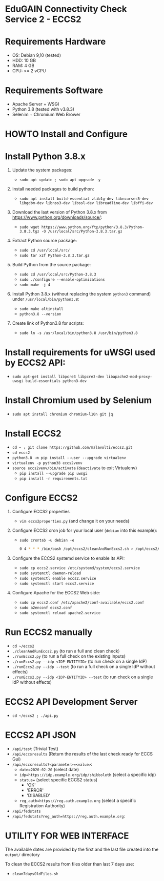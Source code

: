 # EduGAIN Connectivity Check Service 2 - ECCS2

# Requirements Hardware

* OS: Debian 9,10 (tested)
* HDD: 10 GB
* RAM: 4 GB
* CPU: >= 2 vCPU

# Requirements Software

* Apache Server + WSGI
* Python 3.8 (tested with v3.8.3)
* Selenim + Chromium Web Brower

# HOWTO Install and Configure

# Install Python 3.8.x

1. Update the system packages:
   * `sudo apt update ; sudo apt upgrade -y`

2. Install needed packages to build python:
   * `sudo apt install build-essential zlib1g-dev libncurses5-dev libgdbm-dev libnss3-dev libssl-dev libreadline-dev libffi-dev`

3. Download the last version of Python 3.8.x from https://www.python.org/downloads/source/:
   * `sudo wget https://www.python.org/ftp/python/3.8.3/Python-3.8.3.tgz -O /usr/local/src/Python-3.8.3.tar.gz`

4. Extract Python source package:
   * `sudo cd /usr/local/src/`
   * `sudo tar xzf Python-3.8.3.tar.gz`

5. Build Python from the source package:
   * `sudo cd /usr/local/src/Python-3.8.3`
   * `sudo ./configure --enable-optimizations`
   * `sudo make -j 4`

6. Install Python 3.8.x (without replacing the system `python3` command) under `/usr/local/bin/python3.8`:
   * `sudo make altinstall`
   * `python3.8 --version`

7. Create link of Python3.8 for scripts:
   * `sudo ln -s /usr/local/bin/python3.8 /usr/bin/python3.8`


# Install requirements for uWSGI used by ECCS2 API:

* `sudo apt-get install libpcre3 libpcre3-dev libapache2-mod-proxy-uwsgi build-essentials python3-dev`


# Install Chromium used by Selenium

* `sudo apt install chromium chromium-l10n git jq`


# Install ECCS2

* `cd ~ ; git clone https://github.com/malavolti/eccs2.git`
* `cd eccs2`
* `python3.8 -m pip install --user --upgrade virtualenv`
* `virtualenv -p python38 eccs2venv`
* `source eccs2venv/bin/activate`   (`deactivate` to exit Virtualenv)
  * `pip install --upgrade pip uwsgi`
  * `pip install -r requirements.txt`

# Configure ECCS2

1. Configure ECCS2 properties
   * `vim eccs2properties.py` (and change it on your needs)

2. Configure ECCS2 cron job for your local user (`debian` into this example):
   * `sudo crontab -u debian -e`

     ```bash
     0 4 * * * /bin/bash /opt/eccs2/cleanAndRunEccs2.sh > /opt/eccs2/logs/eccs2cron.log 2>&1  
     ```

3. Configure the ECCS2 systemd service to enable its API:
   * `sudo cp eccs2.service /etc/systemd/system/eccs2.service`
   * `sudo systemctl daemon-reload`
   * `sudo systemctl enable eccs2.service`
   * `sudo systemctl start eccs2.service`

4. Configure Apache for the ECCS2 Web side:
   * `sudo cp eccs2.conf /etc/apache2/conf-available/eccs2.conf`
   * `sudo a2enconf eccs2.conf`
   * `sudo systemctl reload apache2.service`


# Run ECCS2 manually

  * `cd ~/eccs2`
  * `./cleanAndRunEccs2.py` (to run a full and clean check)
  * `./runEccs2.py` (to run a full check on the existing inputs)
  * `./runEccs2.py --idp <IDP-ENTITYID>` (to run check on a single IdP)
  * `./runEccs2.py --idp --test` (to run a full check on a single IdP without effects)
  * `./runEccs2.py --idp <IDP-ENTITYID> --test` (to run check on a single IdP without effects)


# ECCS2 API Development Server

* `cd ~/eccs2 ; ./api.py`


# ECCS2 API JSON

* `/api/test` (Trivial Test)
* `/api/eccsresults` (Return the results of the last check ready for ECCS Gui)
* `/api/eccsresults?<parameter>=<value>`:
  * `date=2020-02-20` (select date)
  * `idp=https://idp.example.org/idp/shibboleth`  (select a specific idp)
  * `status=` (select specific ECCS2 status)
    * 'OK'
    * 'ERROR'
    * 'DISABLED'
  * `reg_auth=https://reg.auth.example.org` (select a specific Registration Authority)
* `/api/fedstats`
* `/api/fedstats?reg_auth=https://reg.auth.example.org`:


# UTILITY FOR WEB INTERFACE

The available dates are provided by the first and the last file created into the `output/` directory

To clean the ECCS2 results from files older than last 7 days use:

* `clean7daysOldFiles.sh`
